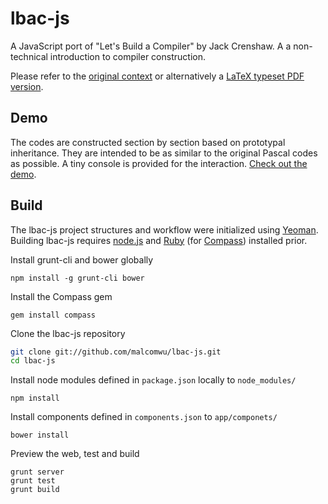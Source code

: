 lbac-js
=======

A JavaScript port of "Let's Build a Compiler" by Jack Crenshaw. A a non-technical introduction to compiler construction.

Please refer to the [original context](http://compilers.iecc.com/crenshaw/) or alternatively a [LaTeX typeset PDF version](http://www.stack.nl/~marcov/compiler.pdf). 

Demo
--------
The codes are constructed section by section based on prototypal inheritance. They are intended to be as similar to the original Pascal codes as possible. A tiny console is provided for the interaction. [Check out the demo](http://malcomwu.github.com/lbac-js/).

Build
--------
The lbac-js project structures and workflow were initialized using [Yeoman](http://yeoman.io/).
Building lbac-js requires [node.js](http://nodejs.org/)
and [Ruby](http://www.ruby-lang.org/en/downloads/) (for [Compass](http://compass-style.org/)) installed prior.

Install grunt-cli and bower globally

    npm install -g grunt-cli bower

Install the Compass gem

    gem install compass

Clone the lbac-js repository
```bash
git clone git://github.com/malcomwu/lbac-js.git
cd lbac-js
```

Install node modules defined in `package.json` locally to `node_modules/`

    npm install

Install components defined in `components.json` to `app/componets/`

    bower install

Preview the web, test and build

    grunt server
    grunt test
    grunt build
